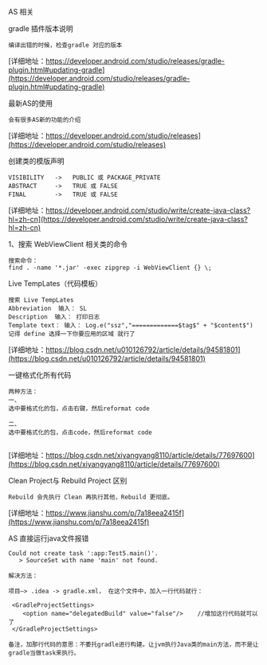 
AS 相关


gradle 插件版本说明
```
编译出错的时候，检查gradle 对应的版本
```
[详细地址：https://developer.android.com/studio/releases/gradle-plugin.html#updating-gradle](https://developer.android.com/studio/releases/gradle-plugin.html#updating-gradle)

最新AS的使用
```
会有很多AS新的功能的介绍
```
[详细地址：https://developer.android.com/studio/releases](https://developer.android.com/studio/releases)

创建类的模版声明
```
VISIBILITY   ->   PUBLIC 或 PACKAGE_PRIVATE
ABSTRACT     ->   TRUE 或 FALSE
FINAL        ->   TRUE 或 FALSE

```
[详细地址：https://developer.android.com/studio/write/create-java-class?hl=zh-cn](https://developer.android.com/studio/write/create-java-class?hl=zh-cn)

1、搜索 WebViewClient 相关类的命令
```
搜索命令：
find . -name '*.jar' -exec zipgrep -i WebViewClient {} \;
```

Live TempLates（代码模板）
```
搜索 Live TempLates
Abbreviation  输入： SL
Description  输入： 打印日志
Template text： 输入： Log.e("ssz","=============$tag$" + "$content$")
记得 define 选择一下你要应用的区域 就行了
```
[详细地址：https://blog.csdn.net/u010126792/article/details/94581801](https://blog.csdn.net/u010126792/article/details/94581801)

一键格式化所有代码
```
两种方法：
一、
选中要格式化的包，点击右键，然后reformat code

二、
选中要格式化的包，点击code，然后reformat code


```
[详细地址：https://blog.csdn.net/xiyangyang8110/article/details/77697600](https://blog.csdn.net/xiyangyang8110/article/details/77697600)

Clean Project与 Rebuild Project 区别
```
Rebuild 会先执行 Clean 再执行其他，Rebuild 更彻底。

```
[详细地址：https://www.jianshu.com/p/7a18eea2415f](https://www.jianshu.com/p/7a18eea2415f)

AS 直接运行java文件报错
```
Could not create task ':app:Test5.main()'.
   > SourceSet with name 'main' not found.

解决方法：

项目—> .idea -> gradle.xml， 在这个文件中，加入一行代码就行：

 <GradleProjectSettings>
    <option name="delegatedBuild" value="false"/>    //增加这行代码就可以了
 </GradleProjectSettings>

备注，加那行代码的意思：不委托gradle进行构建。让jvm执行Java类的main方法，而不是让gradle当做task来执行。

```